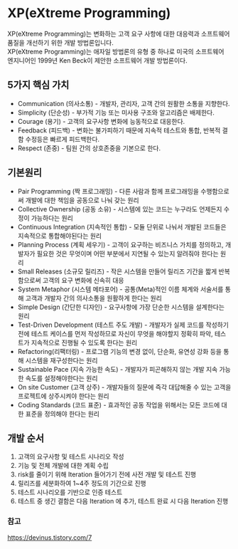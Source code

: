 # XP(eXtreme Programming)
XP(eXtreme Programming)는 변화하는 고객 요구 사항에 대한 대응력과 소프트웨어 품질을 개선하기 위한 개발 방법론입니다.   
XP(eXtreme Programming)는 애자일 방법론의 유형 중 하나로 미국의 소프트웨어 엔지니어인 1999년 Ken Beck이 제안한 소프트웨어 개발 방법론이다.

## 5가지 핵심 가치
* Communication (의사소통) - 개발자, 관리자, 고객 간의 원활한 소통을 지향한다. 
* Simplicity (단순성) - 부가적 기능 또는 미사용 구조와 알고리즘은 배제한다.
* Courage (용기) - 고객의 요구사항 변화에 능동적으로 대응한다.
* Feedback (피드백) - 변화는 불가피하기 때문에 지속적 테스트와 통합, 반복적 결함 수정등은 빠르게 피드백한다.
* Respect (존중) - 팀원 간의 상호존중을 기본으로 한다.

## 기본원리
* Pair Programming (짝 프로그래밍) - 다른 사람과 함께 프로그래밍을 수행함으로써 개발에 대한 책임을 공동으로 나눠 갖는 원리
* Collective Ownership (공동 소유) - 시스템에 있는 코드는 누구라도 언제든지 수정이 가능하다는 원리
* Continuous Integration (지속적인 통합) - 모듈 단위로 나눠서 개발된 코드들은 지속적으로 통합해야된다는 원리
* Planning Process (계획 세우기) - 고객이 요구하는 비즈니스 가치를 정의하고, 개발자가 필요한 것은 무엇이며 어떤 부분에서 지연될 수 있는지 알려줘야 한다는 원리
* Small Releases (소규모 릴리즈) - 작은 시스템을 만들어 릴리즈 기간을 짧게 반복함으로써 고객의 요구 변화에 신속히 대응
* System Metaphor (시스템 메타포어) - 공통(Meta)적인 이름 체계와 서술서를 통해 고객과 개발자 간의 의사소통을 원활하게 한다는 원리
* Simple Design (간단한 디자인) - 요구사항에 가장 단순한 시스템을 설계한다는 원리
* Test-Driven Development (테스트 주도 개발) - 개발자가 실제 코드를 작성하기 전에 테스트 케이스를 먼저 작성하므로 자신이 무엇을 해야할지 정확히 파악, 테스트가 지속적으로 진행될 수 있도록 한다는 원리
* Refactoring(리팩터링) - 프로그램 기능의 변경 없이, 단순화, 유연성 강화 등을 통해 시스템을 재구성한다는 원리
* Sustainable Pace (지속 가능한 속도) - 개발자가 피곤해하지 않는 개발 지속 가능한 속도를 설정해야한다는 원리
* On site Customer (고객 상주) - 개발자들의 질문에 즉각 대답해줄 수 있는 고객을 프로젝트에 상주시켜야 한다는 원리
* Coding Standards (코드 표준) - 효과적인 공동 작업을 위해서는 모든 코드에 대한 표준을 정의해야 한다는 원리 

## 개발 순서
1. 고객의 요구사항 및 테스트 시나리오 작성
2. 기능 및 전체 개발에 대한 계획 수립
3. risk를 줄이기 위해 Iteration 들어가기 전에 사전 개발 및 테스트 진행
4. 릴리즈를 세분화하여 1~4주 정도의 기간으로 진행
5. 테스트 시나리오를 기반으로 인증 테스트
6. 테스트 중 생긴 결함은 다음 Iteration 에 추가, 테스트 완료 시 다음 Iteration 진행 

### 참고
https://devinus.tistory.com/7   

